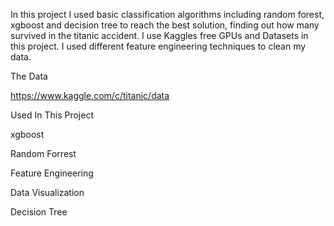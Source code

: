 In this project I used basic classification algorithms including random forest, xgboost and decision tree to reach the best solution, finding out how many survived in the titanic accident. I use Kaggles free GPUs and Datasets in this project. I used different feature engineering techniques to clean my data.

The Data

https://www.kaggle.com/c/titanic/data


Used In This Project

   xgboost

   Random Forrest

   Feature Engineering

   Data Visualization

   Decision Tree
